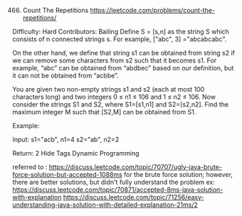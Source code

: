 466. Count The Repetitions
https://leetcode.com/problems/count-the-repetitions/

Difficulty: Hard
Contributors: Bailing
Define S = [s,n] as the string S which consists of n connected strings s. For example, ["abc", 3] ="abcabcabc".

On the other hand, we define that string s1 can be obtained from string s2 if we can remove some characters from s2 such that it becomes s1. For example, “abc” can be obtained from “abdbec” based on our definition, but it can not be obtained from “acbbe”.

You are given two non-empty strings s1 and s2 (each at most 100 characters long) and two integers 0 ≤ n1 ≤ 106 and 1 ≤ n2 ≤ 106. Now consider the strings S1 and S2, where S1=[s1,n1] and S2=[s2,n2]. Find the maximum integer M such that [S2,M] can be obtained from S1.

Example:

Input:
s1="acb", n1=4
s2="ab", n2=2

Return:
2
Hide Tags Dynamic Programming

referred to : https://discuss.leetcode.com/topic/70707/ugly-java-brute-force-solution-but-accepted-1088ms
for the brute force solution;
however, there are better solutions, but didn't fully understand the problem
ex:
https://discuss.leetcode.com/topic/70871/accepted-8ms-java-solution-with-explanation
https://discuss.leetcode.com/topic/71256/easy-understanding-java-solution-with-detailed-explanation-21ms/2
